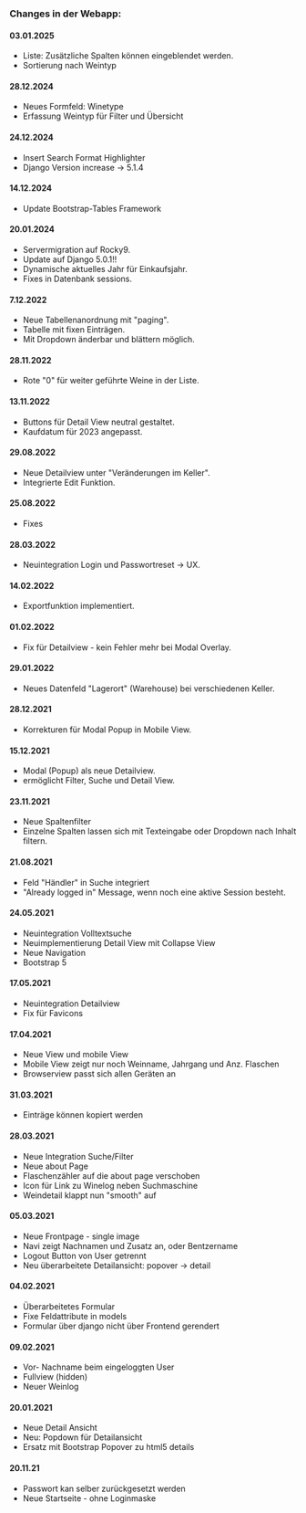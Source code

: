 ### Changes in der Webapp:
#### 03.01.2025
- Liste: Zusätzliche Spalten können eingeblendet werden.
- Sortierung nach Weintyp

#### 28.12.2024
- Neues Formfeld: Winetype
- Erfassung Weintyp für Filter und Übersicht
  
#### 24.12.2024
- Insert Search Format Highlighter
- Django Version increase -> 5.1.4
         
#### 14.12.2024
        
-  Update Bootstrap-Tables Framework
              
#### 20.01.2024
            
- Servermigration auf Rocky9.
- Update auf Django 5.0.1!!
- Dynamische aktuelles Jahr für Einkaufsjahr.
- Fixes in Datenbank sessions.
                    
#### 7.12.2022
            
- Neue Tabellenanordnung mit "paging".
- Tabelle mit fixen Einträgen.
- Mit Dropdown änderbar und blättern möglich.
            
#### 28.11.2022
            
- Rote "0" für weiter geführte Weine in der Liste.
                    
#### 13.11.2022
            
- Buttons für Detail View neutral gestaltet.
- Kaufdatum für 2023 angepasst.
            
#### 29.08.2022
            
- Neue Detailview unter "Veränderungen im Keller".
- Integrierte Edit Funktion.
            
#### 25.08.2022
            
- Fixes
                    
#### 28.03.2022
            
- Neuintegration Login und Passwortreset -> UX.
            
#### 14.02.2022
            
- Exportfunktion implementiert.
            
#### 01.02.2022
            
- Fix für Detailview - kein Fehler mehr bei Modal Overlay.
            
#### 29.01.2022
            
- Neues Datenfeld "Lagerort" (Warehouse) bei verschiedenen Keller.
            
#### 28.12.2021
            
- Korrekturen für Modal Popup in Mobile View.
            
#### 15.12.2021
            
- Modal (Popup) als neue Detailview.
- ermöglicht Filter, Suche und Detail View.
            
#### 23.11.2021
            
- Neue Spaltenfilter
- Einzelne Spalten lassen sich mit Texteingabe oder Dropdown nach Inhalt filtern.
            
#### 21.08.2021
            
- Feld "Händler" in Suche integriert
- "Already logged in" Message, wenn noch eine aktive Session besteht.
                    
#### 24.05.2021
            
- Neuintegration Volltextsuche
- Neuimplementierung Detail View mit Collapse View
- Neue Navigation
- Bootstrap 5
            
#### 17.05.2021
            
- Neuintegration Detailview
- Fix für Favicons
            
#### 17.04.2021
            
- Neue View und mobile View
- Mobile View zeigt nur noch Weinname, Jahrgang und Anz. Flaschen
- Browserview passt sich allen Geräten an
            
#### 31.03.2021
            
- Einträge können kopiert werden
            
#### 28.03.2021
            
- Neue Integration Suche/Filter
- Neue about Page
- Flaschenzähler auf die about page verschoben
- Icon für Link zu Winelog neben Suchmaschine
- Weindetail klappt nun "smooth" auf
            
#### 05.03.2021
            
- Neue Frontpage - single image
- Navi zeigt Nachnamen und Zusatz an, oder Bentzername
- Logout Button von User getrennt
- Neu überarbeitete Detailansicht: popover -> detail
            
#### 04.02.2021
            
- Überarbeitetes Formular
- Fixe Feldattribute in models
- Formular über django nicht über Frontend gerendert
            
#### 09.02.2021
            
- Vor- Nachname beim eingeloggten User
- Fullview (hidden)
- Neuer Weinlog
            
#### 20.01.2021
            
- Neue Detail Ansicht
- Neu: Popdown für Detailansicht
- Ersatz mit Bootstrap Popover zu html5 details
            
#### 20.11.21
            
- Passwort kan selber zurückgesetzt werden
- Neue Startseite - ohne Loginmaske
